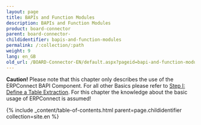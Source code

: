 ```yaml
---
layout: page
title: BAPIs and Function Modules
description: BAPIs and Function Modules
product: board-connector
parent: board-connector-
childidentifier: bapis-and-function-modules
permalink: /:collection/:path
weight: 9
lang: en_GB
old_url: /BOARD-Connector-EN/default.aspx?pageid=bapi-and-function-modules
---
```


**Caution!** Please note that this chapter only describes the use of the ERPConnect  BAPI Component. For all other Basics please refer to [Step I: Define a Table Extraction](). For this chapter the knowledge about the basic usage of ERPConnect is assumed!

{% include _content/table-of-contents.html parent=page.childidentifier collection=site.en %}
